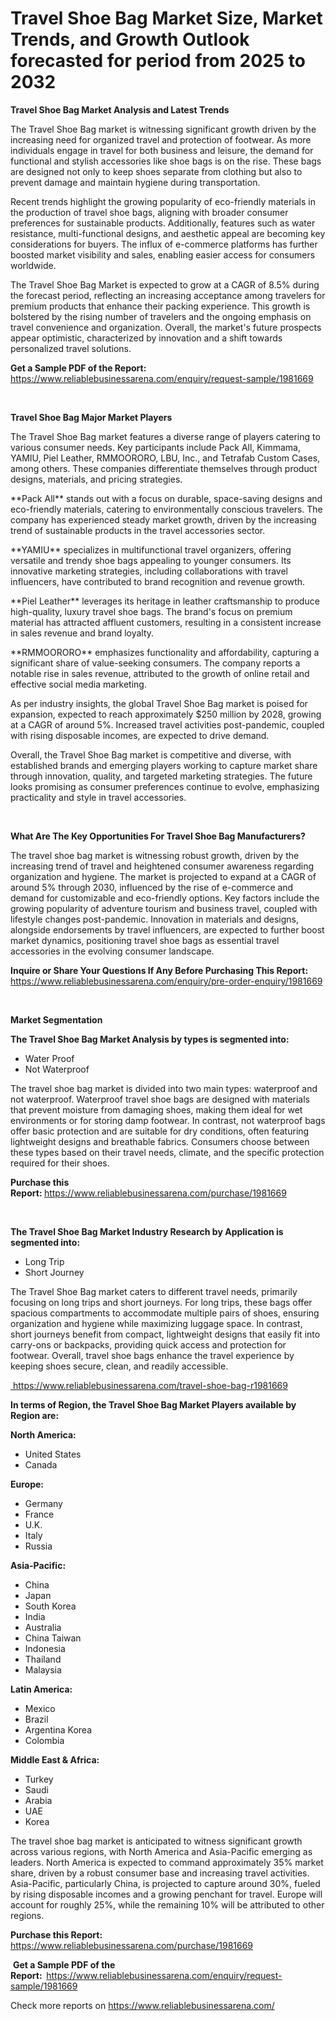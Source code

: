 <p><h1>Travel Shoe Bag Market Size, Market Trends, and Growth Outlook forecasted for period from 2025 to 2032</h1></p><p><strong>Travel Shoe Bag Market Analysis and Latest Trends</strong></p>
<p><p>The Travel Shoe Bag market is witnessing significant growth driven by the increasing need for organized travel and protection of footwear. As more individuals engage in travel for both business and leisure, the demand for functional and stylish accessories like shoe bags is on the rise. These bags are designed not only to keep shoes separate from clothing but also to prevent damage and maintain hygiene during transportation.</p><p>Recent trends highlight the growing popularity of eco-friendly materials in the production of travel shoe bags, aligning with broader consumer preferences for sustainable products. Additionally, features such as water resistance, multi-functional designs, and aesthetic appeal are becoming key considerations for buyers. The influx of e-commerce platforms has further boosted market visibility and sales, enabling easier access for consumers worldwide.</p><p>The Travel Shoe Bag Market is expected to grow at a CAGR of 8.5% during the forecast period, reflecting an increasing acceptance among travelers for premium products that enhance their packing experience. This growth is bolstered by the rising number of travelers and the ongoing emphasis on travel convenience and organization. Overall, the market's future prospects appear optimistic, characterized by innovation and a shift towards personalized travel solutions.</p></p>
<p><strong>Get a Sample PDF of the Report:&nbsp;</strong> <a href="https://www.reliablebusinessarena.com/enquiry/request-sample/1981669?utm_campaign=3270&utm_medium=2&utm_source=Github&utm_content=ia&utm_term=05042025&utm_id=travel-shoe-bag">https://www.reliablebusinessarena.com/enquiry/request-sample/1981669</a></p>
<p>&nbsp;</p>
<p><strong>Travel Shoe Bag Major Market Players</strong></p>
<p><p>The Travel Shoe Bag market features a diverse range of players catering to various consumer needs. Key participants include Pack All, Kimmama, YAMIU, Piel Leather, RMMOORORO, LBU, Inc., and Tetrafab Custom Cases, among others. These companies differentiate themselves through product designs, materials, and pricing strategies.</p><p>**Pack All** stands out with a focus on durable, space-saving designs and eco-friendly materials, catering to environmentally conscious travelers. The company has experienced steady market growth, driven by the increasing trend of sustainable products in the travel accessories sector.</p><p>**YAMIU** specializes in multifunctional travel organizers, offering versatile and trendy shoe bags appealing to younger consumers. Its innovative marketing strategies, including collaborations with travel influencers, have contributed to brand recognition and revenue growth.</p><p>**Piel Leather** leverages its heritage in leather craftsmanship to produce high-quality, luxury travel shoe bags. The brand's focus on premium material has attracted affluent customers, resulting in a consistent increase in sales revenue and brand loyalty.</p><p>**RMMOORORO** emphasizes functionality and affordability, capturing a significant share of value-seeking consumers. The company reports a notable rise in sales revenue, attributed to the growth of online retail and effective social media marketing.</p><p>As per industry insights, the global Travel Shoe Bag market is poised for expansion, expected to reach approximately $250 million by 2028, growing at a CAGR of around 5%. Increased travel activities post-pandemic, coupled with rising disposable incomes, are expected to drive demand.</p><p>Overall, the Travel Shoe Bag market is competitive and diverse, with established brands and emerging players working to capture market share through innovation, quality, and targeted marketing strategies. The future looks promising as consumer preferences continue to evolve, emphasizing practicality and style in travel accessories.</p></p>
<p>&nbsp;</p>
<p><strong>What Are The Key Opportunities For Travel Shoe Bag Manufacturers?</strong></p>
<p><p>The travel shoe bag market is witnessing robust growth, driven by the increasing trend of travel and heightened consumer awareness regarding organization and hygiene. The market is projected to expand at a CAGR of around 5% through 2030, influenced by the rise of e-commerce and demand for customizable and eco-friendly options. Key factors include the growing popularity of adventure tourism and business travel, coupled with lifestyle changes post-pandemic. Innovation in materials and designs, alongside endorsements by travel influencers, are expected to further boost market dynamics, positioning travel shoe bags as essential travel accessories in the evolving consumer landscape.</p></p>
<p><strong>Inquire or Share Your Questions If Any Before Purchasing This Report:</strong> <a href="https://www.reliablebusinessarena.com/enquiry/pre-order-enquiry/1981669?utm_campaign=3270&utm_medium=2&utm_source=Github&utm_content=ia&utm_term=05042025&utm_id=travel-shoe-bag">https://www.reliablebusinessarena.com/enquiry/pre-order-enquiry/1981669</a></p>
<p>&nbsp;</p>
<p><strong>Market Segmentation</strong></p>
<p><strong>The Travel Shoe Bag Market Analysis by types is segmented into:</strong></p>
<p><ul><li>Water Proof</li><li>Not Waterproof</li></ul></p>
<p><p>The travel shoe bag market is divided into two main types: waterproof and not waterproof. Waterproof travel shoe bags are designed with materials that prevent moisture from damaging shoes, making them ideal for wet environments or for storing damp footwear. In contrast, not waterproof bags offer basic protection and are suitable for dry conditions, often featuring lightweight designs and breathable fabrics. Consumers choose between these types based on their travel needs, climate, and the specific protection required for their shoes.</p></p>
<p><strong>Purchase this Report:&nbsp;</strong><a href="https://www.reliablebusinessarena.com/purchase/1981669?utm_campaign=3270&utm_medium=2&utm_source=Github&utm_content=ia&utm_term=05042025&utm_id=travel-shoe-bag">https://www.reliablebusinessarena.com/purchase/1981669</a></p>
<p>&nbsp;</p>
<p><strong>The Travel Shoe Bag Market Industry Research by Application is segmented into:</strong></p>
<p><ul><li>Long Trip</li><li>Short Journey</li></ul></p>
<p><p>The Travel Shoe Bag market caters to different travel needs, primarily focusing on long trips and short journeys. For long trips, these bags offer spacious compartments to accommodate multiple pairs of shoes, ensuring organization and hygiene while maximizing luggage space. In contrast, short journeys benefit from compact, lightweight designs that easily fit into carry-ons or backpacks, providing quick access and protection for footwear. Overall, travel shoe bags enhance the travel experience by keeping shoes secure, clean, and readily accessible.</p></p>
<p><a href="https://www.reliablebusinessarena.com/travel-shoe-bag-r1981669?utm_campaign=3270&utm_medium=2&utm_source=Github&utm_content=ia&utm_term=05042025&utm_id=travel-shoe-bag">&nbsp;https://www.reliablebusinessarena.com/travel-shoe-bag-r1981669</a></p>
<p><strong>In terms of Region, the Travel Shoe Bag Market Players available by Region are:</strong></p>
<p>
    <p> <strong> North America: </strong>
        <ul>
            <li>United States</li>
            <li>Canada</li>
        </ul>
        </p> 
    <p> <strong> Europe: </strong>
        <ul>
            <li>Germany</li>
            <li>France</li>
            <li>U.K.</li>
            <li>Italy</li>
            <li>Russia</li>
        </ul>
        </p> 
    <p> <strong> Asia-Pacific: </strong>
        <ul>
            <li>China</li>
            <li>Japan</li>
            <li>South Korea</li>
            <li>India</li>
            <li>Australia</li>
            <li>China Taiwan</li>
            <li>Indonesia</li>
            <li>Thailand</li>
            <li>Malaysia</li>
        </ul>
        </p> 
    <p> <strong> Latin America: </strong>
        <ul>
            <li>Mexico</li>
            <li>Brazil</li>
            <li>Argentina Korea</li>
            <li>Colombia</li>
        </ul>
        </p> 
    <p> <strong> Middle East & Africa: </strong>
        <ul>
            <li>Turkey</li>
            <li>Saudi</li>
            <li>Arabia</li>
            <li>UAE</li>
            <li>Korea</li>
        </ul>
    </p>
    </p>
<p><p>The travel shoe bag market is anticipated to witness significant growth across various regions, with North America and Asia-Pacific emerging as leaders. North America is expected to command approximately 35% market share, driven by a robust consumer base and increasing travel activities. Asia-Pacific, particularly China, is projected to capture around 30%, fueled by rising disposable incomes and a growing penchant for travel. Europe will account for roughly 25%, while the remaining 10% will be attributed to other regions.</p></p>
<p><strong>Purchase this Report: </strong><a href="https://www.reliablebusinessarena.com/purchase/1981669?utm_campaign=3270&utm_medium=2&utm_source=Github&utm_content=ia&utm_term=05042025&utm_id=travel-shoe-bag">https://www.reliablebusinessarena.com/purchase/1981669</a></p>
<p>&nbsp;<strong>Get a Sample PDF of the Report:&nbsp;&nbsp;</strong><a href="https://www.reliablebusinessarena.com/enquiry/request-sample/1981669?utm_campaign=3270&utm_medium=2&utm_source=Github&utm_content=ia&utm_term=05042025&utm_id=travel-shoe-bag">https://www.reliablebusinessarena.com/enquiry/request-sample/1981669</a></p>
<p><strong></strong></p>
<p>Check more reports on <a href="https://www.reliablebusinessarena.com/?utm_campaign=3270&utm_medium=2&utm_source=Github&utm_content=ia&utm_term=05042025&utm_id=travel-shoe-bag">https://www.reliablebusinessarena.com/</a></p>